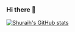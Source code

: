 ### Hi there 👋

[![Shuraih's GitHub stats](https://github-readme-stats.vercel.app/api?username=Shairy111)](https://github.com/anuraghazra/github-readme-stats)

<!--
**Shairy111/Shairy111** is a ✨ _special_ ✨ repository because its `README.md` (this file) appears on your GitHub profile.

Here are some ideas to get you started:

- 🔭 I’m currently working on ...
- 🌱 I’m currently learning ...
- 👯 I’m looking to collaborate on ...
- 🤔 I’m looking for help with ...
- 💬 Ask me about ...
- 📫 How to reach me: ...
- 😄 Pronouns: ...
- ⚡ Fun fact: ...
-->
